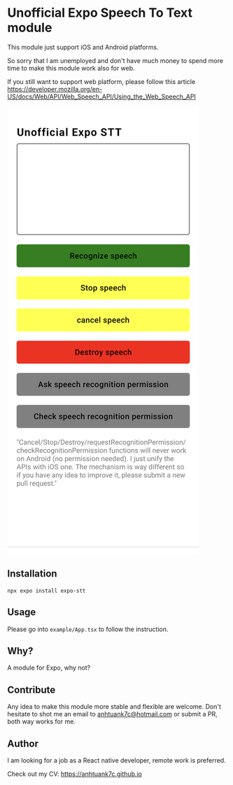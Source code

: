 # Unofficial Expo Speech To Text module

This module just support iOS and Android platforms.

So sorry that I am unemployed and don't have much money to spend more time to make this module work also for web.

If you still want to support web platform, please follow this article https://developer.mozilla.org/en-US/docs/Web/API/Web_Speech_API/Using_the_Web_Speech_API

![Demo speech to text](demo.png "Demo Speech To Text")

## Installation

```
npx expo install expo-stt
```

## Usage

Please go into `example/App.tsx` to follow the instruction.

## Why?

A module for Expo, why not?

## Contribute

Any idea to make this module more stable and flexible are welcome.
Don't hesitate to shot me an email to anhtuank7c@hotmail.com or submit a PR, both way works for me.

## Author

I am looking for a job as a React native developer, remote work is preferred.

Check out my CV: https://anhtuank7c.github.io
